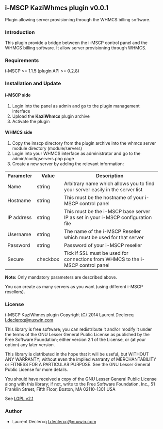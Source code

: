 ## i-MSCP KaziWhmcs plugin v0.0.1

Plugin allowing server provisioning through the WHMCS billing software.

### Introduction

This plugin provide a bridge between the i-MSCP control panel and the WHMCS
billing software. It allow server provisioning through WHMCS.

### Requirements

  i-MSCP >= 1.1.5 (plugin API >= 0.2.8)

### Installation and Update

#### i-MSCP side

1. Login into the panel as admin and go to the plugin management interface
2. Upload the **KaziWhmcs** plugin archive
3. Activate the plugin

#### WHMCS side

1. Copy the imscp directory from the plugin archive into the whmcs server module directory (module/servers)
2. Login into your WHMCS interface as administrator and go to the admin/configservers.php page
3. Create a new server by adding the relevant information:

<table>
    <tr>
        <th>Parameter</th>
        <th>Value</th>
        <th>Description</th>
    </tr>
    <tr>
        <td>Name</td>
        <td>string</td>
        <td>Arbitrary name which allows you to find your server easily in the server list</td>
    </tr>
    <tr>
        <td>Hostname</td>
        <td>string</td>
        <td>This must be the hostname of your i-MSCP control panel</td>
    </tr>
    <tr>
        <td>IP address</td>
        <td>string</td>
        <td>This must be the i-MSCP base server IP as set in your i-MSCP configuration file</td>
    </tr>
    <tr>
        <td>Username</td>
        <td>string</td>
        <td>The name of the i-MSCP Reseller which must be used for that server</td>
    </tr>
    <tr>
        <td>Password</td>
        <td>string</td>
        <td>Password of your i-MSCP reseller</td>
    </tr>
    <tr>
        <td>Secure</td>
        <td>checkbox</td>
        <td>Tick if SSL must be used for connections from WHMCS to the i-MSCP control panel</td>
    </tr>
</table>

**Note:** Only mandatory parameters are described above.

You can create as many servers as you want (using different i-MSCP resellers).

### License

 i-MSCP KaziWhmcs plugin
 Copyright (C) 2014 Laurent Declercq <l.declercq@nuxwin.com>

 This library is free software; you can redistribute it and/or
 modify it under the terms of the GNU Lesser General Public
 License as published by the Free Software Foundation; either
 version 2.1 of the License, or (at your option) any later version.

 This library is distributed in the hope that it will be useful,
 but WITHOUT ANY WARRANTY; without even the implied warranty of
 MERCHANTABILITY or FITNESS FOR A PARTICULAR PURPOSE.  See the GNU
 Lesser General Public License for more details.

 You should have received a copy of the GNU Lesser General Public
 License along with this library; if not, write to the Free Software
 Foundation, Inc., 51 Franklin Street, Fifth Floor, Boston, MA  02110-1301  USA

 See [LGPL v2.1](http://www.gnu.org/licenses/lgpl-2.1.txt "LGPL v2.1")

### Author

 * Laurent Declercq <l.declercq@nuxwin.com>
